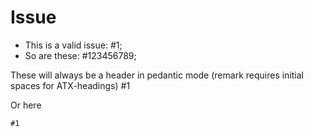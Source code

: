 # Issue

*   This is a valid issue: #1;
*   So are these: #123456789;

These will always be a header in pedantic mode (remark requires initial spaces for ATX-headings)
#1

Or here

    #1
